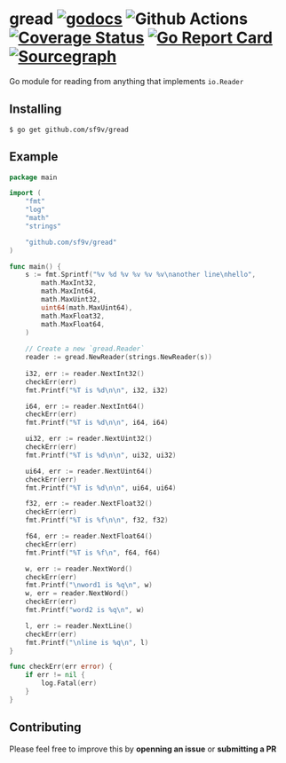 # gread [![godocs](https://godoc.org/github.com/sf9v/gread?status.svg)](https://godoc.org/github.com/sf9v/gread) ![Github Actions](https://github.com/sf9v/gread/workflows/test/badge.svg) [![Coverage Status](https://coveralls.io/repos/github/sf9v/gread/badge.svg?branch=master)](https://coveralls.io/github/sf9v/gread?branch=master) [![Go Report Card](https://goreportcard.com/badge/github.com/sf9v/gread)](https://goreportcard.com/report/github.com/sf9v/gread) [![Sourcegraph](https://sourcegraph.com/github.com/sf9v/gread/-/badge.svg)](https://sourcegraph.com/github.com/sf9v/gread?badge)


Go module for reading from anything that implements `io.Reader`

## Installing

```console
$ go get github.com/sf9v/gread
```

## Example

```go
package main

import (
    "fmt"
    "log"
    "math"
    "strings"

    "github.com/sf9v/gread"
)

func main() {
    s := fmt.Sprintf("%v %d %v %v %v %v\nanother line\nhello",
        math.MaxInt32,
        math.MaxInt64,
        math.MaxUint32,
        uint64(math.MaxUint64),
        math.MaxFloat32,
        math.MaxFloat64,
    )
    
    // Create a new `gread.Reader`
    reader := gread.NewReader(strings.NewReader(s))
    
    i32, err := reader.NextInt32()
    checkErr(err)
    fmt.Printf("%T is %d\n\n", i32, i32)

    i64, err := reader.NextInt64()
    checkErr(err)
    fmt.Printf("%T is %d\n\n", i64, i64)

    ui32, err := reader.NextUint32()
    checkErr(err)
    fmt.Printf("%T is %d\n\n", ui32, ui32)

    ui64, err := reader.NextUint64()
    checkErr(err)
    fmt.Printf("%T is %d\n\n", ui64, ui64)

    f32, err := reader.NextFloat32()
    checkErr(err)
    fmt.Printf("%T is %f\n\n", f32, f32)

    f64, err := reader.NextFloat64()
    checkErr(err)
    fmt.Printf("%T is %f\n", f64, f64)

    w, err := reader.NextWord()
    checkErr(err)
    fmt.Printf("\nword1 is %q\n", w)
    w, err = reader.NextWord()
    checkErr(err)
    fmt.Printf("word2 is %q\n", w)

    l, err := reader.NextLine()
    checkErr(err)
    fmt.Printf("\nline is %q\n", l)
}

func checkErr(err error) {
    if err != nil {
        log.Fatal(err)
    }
}
```

## Contributing

Please feel free to improve this by **openning an issue** or **submitting a PR**
